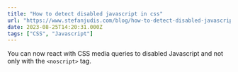 ```yaml
---
title: "How to detect disabled javascript in css"
url: "https://www.stefanjudis.com/blog/how-to-detect-disabled-javascript-in-css/"
date: 2023-08-25T14:20:31.000Z
tags: ["CSS", "Javascript"]
---
```


You can now react with CSS media queries to disabled Javascript and not only with the `<noscript>` tag.
